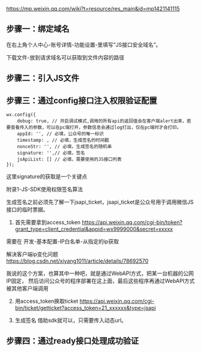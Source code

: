 https://mp.weixin.qq.com/wiki?t=resource/res_main&id=mp1421141115

## 步骤一：绑定域名
在右上角个人中心-账号详情-功能设置-里填写“JS接口安全域名”。

下载文件-放到请求域名可以获取到文件内容的路径

## 步骤二：引入JS文件

## 步骤三：通过config接口注入权限验证配置
```
wx.config({
    debug: true, // 开启调试模式,调用的所有api的返回值会在客户端alert出来，若要查看传入的参数，可以在pc端打开，参数信息会通过log打出，仅在pc端时才会打印。
    appId: '', // 必填，公众号的唯一标识
    timestamp: , // 必填，生成签名的时间戳
    nonceStr: '', // 必填，生成签名的随机串
    signature: '',// 必填，签名
    jsApiList: [] // 必填，需要使用的JS接口列表
});
```
这里signature的获取是一个关键点

附录1-JS-SDK使用权限签名算法

生成签名之前必须先了解一下jsapi_ticket，jsapi_ticket是公众号用于调用微信JS接口的临时票据。

1. 首先需要拿到access_token
https://api.weixin.qq.com/cgi-bin/token?grant_type=client_credential&appid=wx9999000&secret=xxxxx

需要在 开发-基本配置-IP白名单-从指定的ip获取

解决客户端ip变化问题
https://blog.csdn.net/xiyang1011/article/details/78692570

我说的这个方案，也算其中一种吧，就是通过WebAPI方式，把某一台机器的公网IP固定，
然后访问公众号的程序部署在这上面，最后这些程序再通过WebAPI方式被其他客户端调用

2. 用access_token换取ticket
https://api.weixin.qq.com/cgi-bin/ticket/getticket?access_token=21_xxxxxx&type=jsapi

3. 生成签名
借助sdk就可以，只需要传入动态url。

## 步骤四：通过ready接口处理成功验证








